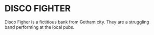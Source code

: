 # DISCO FIGHTER
Disco Figher is a fictitious bank from Gotham city. They are a struggling band performing at the local pubs.

